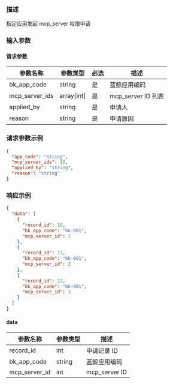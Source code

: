 ### 描述

指定应用发起 mcp_server 权限申请

### 输入参数

#### 请求参数

| 参数名称               | 参数类型       | 必选 | 描述               |
|--------------------|------------|----|------------------|
| bk_app_code        | string     | 是  | 蓝鲸应用编码           |
| mcp_server_ids     | array[int] | 是  | mcp_server ID 列表 |
| applied_by         | string     | 是  | 申请人              |
| reason             | string     | 是  | 申请原因             |

### 请求参数示例

```json
{
  "app_code": "string",
  "mcp_server_ids": [],
  "applied_by": "string",
  "reason": "string"
}
```


### 响应示例

```json
{
  "data": [
    {
      "record_id": 10,
      "bk_app_code": "bk-001",
      "mcp_server_id": 1
    },
    {
      "record_id": 11,
      "bk_app_code": "bk-001",
      "mcp_server_id": 2
    },
    {
      "record_id": 12,
      "bk_app_code": "bk-001",
      "mcp_server_id": 3
    }
  ]
}
```

#### data

| 参数名称          | 参数类型     | 描述                  |
|---------------|----------|---------------------|
| record_id     | int      | 申请记录 ID             |
| bk_app_code   | string   | 蓝鲸应用编码              |
| mcp_server_id | int      | mcp_server ID       |
